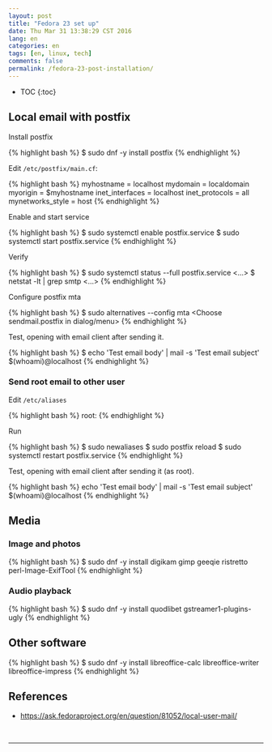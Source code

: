```yaml
---
layout: post
title: "Fedora 23 set up"
date: Thu Mar 31 13:38:29 CST 2016
lang: en
categories: en
tags: [en, linux, tech]
comments: false
permalink: /fedora-23-post-installation/
---
```


* TOC
{:toc}

## Local email with postfix

Install postfix

{% highlight bash %}
$ sudo dnf -y install postfix
{% endhighlight %}

Edit `/etc/postfix/main.cf`:

{% highlight bash %}
myhostname = localhost
mydomain = localdomain
myorigin = $myhostname
inet_interfaces = localhost
inet_protocols = all
mynetworks_style = host
{% endhighlight %}

Enable and start service

{% highlight bash %}
$ sudo systemctl enable postfix.service
$ sudo systemctl start postfix.service
{% endhighlight %}

Verify

{% highlight bash %}
$ sudo systemctl status --full postfix.service
<...>
$ netstat -lt | grep smtp
<...>
{% endhighlight %}

Configure postfix mta

{% highlight bash %}
$ sudo alternatives --config mta
<Choose sendmail.postfix in dialog/menu>
{% endhighlight %}

Test, opening with email client after sending it.

{% highlight bash %}
$ echo 'Test email body' | mail -s 'Test email subject' $(whoami)@localhost
{% endhighlight %}

### Send root email to other user

Edit `/etc/aliases`

{% highlight bash %}
root:   <your username>
{% endhighlight %}

Run

{% highlight bash %}
$ sudo newaliases
$ sudo postfix reload
$ sudo systemctl restart postfix.service
{% endhighlight %}

Test, opening with email client after sending it (as root).

{% highlight bash %}
echo 'Test email body' | mail -s 'Test email subject' $(whoami)@localhost
{% endhighlight %}

## Media

### Image and photos

{% highlight bash %}
$ sudo dnf -y install digikam gimp geeqie ristretto perl-Image-ExifTool
{% endhighlight %}

### Audio playback

{% highlight bash %}
$ sudo dnf -y install quodlibet gstreamer1-plugins-ugly
{% endhighlight %}

## Other software

{% highlight bash %}
$ sudo dnf -y install libreoffice-calc libreoffice-writer libreoffice-impress
{% endhighlight %}

## References

- <https://ask.fedoraproject.org/en/question/81052/local-user-mail/>


<br/>

---
